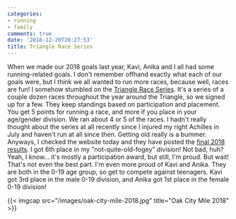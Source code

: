 ```yaml
---
categories:
- running
- family
comments: true
date: '2018-12-20T20:27:53'
title: Triangle Race Series
---
```


When we made our 2018 goals last year, Kavi, Anika and I all had some running-related goals. I don't
remember offhand exactly what each of our goals were, but I think we all wanted to run more races,
because well, races are fun! I somehow stumbled on the 
[Triangle Race Series](http://www.precisionrace.com/triangle-race-series2/). It's a series of a couple dozen races
throughout the year around the Triangle, so we signed up for a few. They keep standings based on
participation and placement. You get 5 points for running a race, and more if you place in your
age/gender division. We ran about 4 or 5 of the races. I hadn't really thought about the series at
all recently since I injured my right Achilles in July and haven't run at all since then. Getting
old really is a bummer. Anyways, I checked the website today and they have posted the 
[final 2018 results](http://www.precisionrace.com/s/Series_Rank_Report_Race25_Cash_v9_2Races-xzxt.pdf). I got
6th place in my "not-quite-old-fogey" division! Not bad, huh? Yeah, I know... it's mostly a
participation award, but still, I'm proud. But wait! That's not even the best part. I'm even more
proud of Kavi and Anika. They are both in the 0-19 age group, so get to compete against teenagers.
Kavi got 3rd place in the male 0-19 division, and Anika got 1st place in the female 0-19 division!

{{< imgcap src="/images/oak-city-mile-2018.jpg" title="Oak City Mile 2018" >}}
